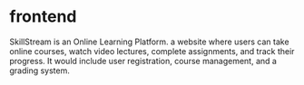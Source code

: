 # frontend
SkillStream is an Online Learning Platform. a website where users can take online courses, watch video lectures, complete assignments, and track their progress. It would include user registration, course management, and a grading system.
